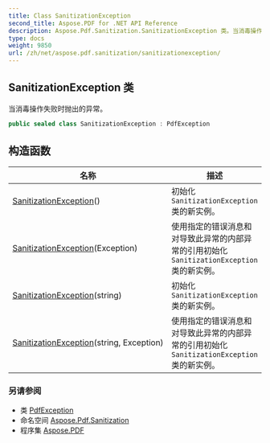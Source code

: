 ```yaml
---
title: Class SanitizationException
second_title: Aspose.PDF for .NET API Reference
description: Aspose.Pdf.Sanitization.SanitizationException 类。当消毒操作失败时抛出的异常
type: docs
weight: 9850
url: /zh/net/aspose.pdf.sanitization/sanitizationexception/
---
```

## SanitizationException 类

当消毒操作失败时抛出的异常。

```csharp
public sealed class SanitizationException : PdfException
```

## 构造函数

| 名称 | 描述 |
| --- | --- |
| [SanitizationException](sanitizationexception/#constructor)() | 初始化 `SanitizationException` 类的新实例。 |
| [SanitizationException](sanitizationexception/#constructor_1)(Exception) | 使用指定的错误消息和对导致此异常的内部异常的引用初始化 `SanitizationException` 类的新实例。 |
| [SanitizationException](sanitizationexception/#constructor_2)(string) | 初始化 `SanitizationException` 类的新实例。 |
| [SanitizationException](sanitizationexception/#constructor_3)(string, Exception) | 使用指定的错误消息和对导致此异常的内部异常的引用初始化 `SanitizationException` 类的新实例。 |

### 另请参阅

* 类 [PdfException](../../aspose.pdf/pdfexception/)
* 命名空间 [Aspose.Pdf.Sanitization](../../aspose.pdf.sanitization/)
* 程序集 [Aspose.PDF](../../)